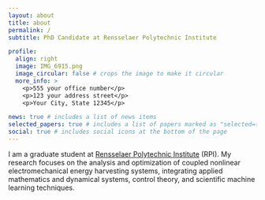 ```yaml
---
layout: about
title: about
permalink: /
subtitle: PhD Candidate at Rensselaer Polytechnic Institute

profile:
  align: right
  image: IMG_6915.png
  image_circular: false # crops the image to make it circular
  more_info: >
    <p>555 your office number</p>
    <p>123 your address street</p>
    <p>Your City, State 12345</p>

news: true # includes a list of news items
selected_papers: true # includes a list of papers marked as "selected={true}"
social: true # includes social icons at the bottom of the page
---
```


I am a graduate student at [Rensselaer Polytechnic Institute](https://www.rpi.edu/) (RPI). My research focuses on the analysis and optimization of coupled nonlinear electromechanical energy harvesting systems, integrating applied mathematics and dynamical systems, control theory, and scientific machine learning techniques.

